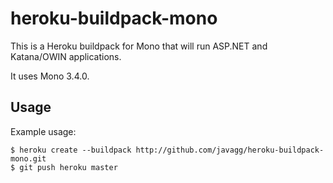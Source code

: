heroku-buildpack-mono
=====================
This is a Heroku buildpack for Mono that will run ASP.NET and Katana/OWIN applications.

It uses Mono 3.4.0.

## Usage

Example usage:

    $ heroku create --buildpack http://github.com/javagg/heroku-buildpack-mono.git
    $ git push heroku master
